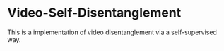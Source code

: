 # Video-Self-Disentanglement

This is a implementation of video disentanglement via a self-supervised way.
